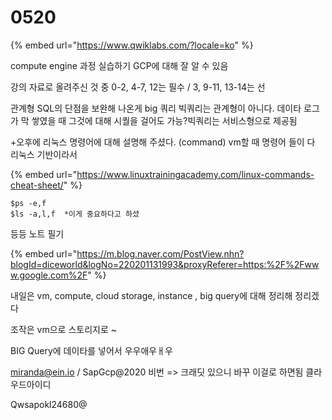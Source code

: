 # 0520

{% embed url="https://www.qwiklabs.com/?locale=ko" %}

compute engine 과정 실습하기 GCP에 대해 잘 알 수 있음

강의 자료로 올려주신 것 중 0-2, 4-7, 12는 필수 / 3, 9-11, 13-14는 선



관계형 SQL의 단점을 보완해 나온게 big 쿼리 빅쿼리는 관계형이 아니다. 데이타 로그가 막 쌓였을 때 그것에 대해 시퀄을 걸어도 가능?빅쿼리는 서비스형으로 제공됨 



+오후에 리눅스 명령어에 대해 설명해 주셨다. \(command\) vm할 때 명령어 들이 다 리눅스 기반이라서  

{% embed url="https://www.linuxtrainingacademy.com/linux-commands-cheat-sheet/" %}

```text
$ps -e,f
$ls -a,l,f  *이게 중요하다고 하셨
```

등등 노트 필기 

{% embed url="https://m.blog.naver.com/PostView.nhn?blogId=diceworld&logNo=220201131993&proxyReferer=https:%2F%2Fwww.google.com%2F" %}

내일은 vm, compute, cloud storage, instance , big query에 대해 정리해 정리겠다

조작은 vm으로 스토리지로 ~ 

BIG Query에 데이타를 넣어서 우우애우ㅐ우



miranda@ein.io / SapGcp@2020 비번 =&gt; 크래딧 있으니 바꾸 이걸로 하면됨  클라우드아이디

Qwsapokl24680@



